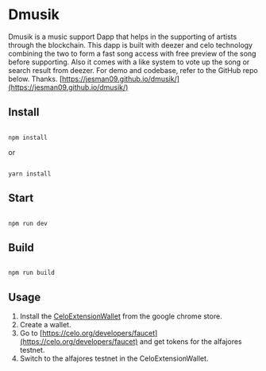 # Dmusik
Dmusik is a music support Dapp that helps in the supporting of artists through the blockchain. This dapp is built with deezer and celo technology combining the two to form a fast song access with free preview of the song before supporting. Also it comes with a like system to vote up the song or search result from deezer. For demo and codebase, refer to the GitHub repo below. Thanks. [https://jesman09.github.io/dmusik/](https://jesman09.github.io/dmusik/)

## Install

```

npm install

```

or 

```

yarn install

```

## Start

```

npm run dev

```

## Build

```

npm run build

```
## Usage
1. Install the [CeloExtensionWallet](https://chrome.google.com/webstore/detail/celoextensionwallet/kkilomkmpmkbdnfelcpgckmpcaemjcdh?hl=en) from the google chrome store.
2. Create a wallet.
3. Go to [https://celo.org/developers/faucet](https://celo.org/developers/faucet) and get tokens for the alfajores testnet.
4. Switch to the alfajores testnet in the CeloExtensionWallet.
